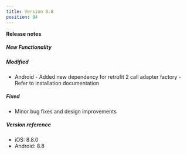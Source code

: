 ```yaml
---
title: Version 8.8
position: 94
---
```


**Release notes**

##### New Functionality

##### Modified
* Android - Added new dependency for retrofit 2 call adapter factory - Refer to installation documentation

##### Fixed
* Minor bug fixes and design improvements
  
##### Version reference 
* iOS: 8.8.0
* Android: 8.8
